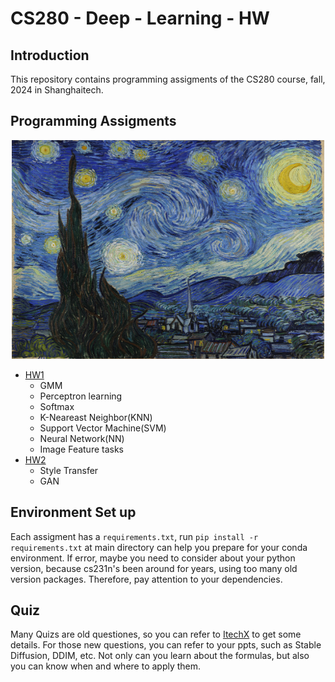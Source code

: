 # CS280 - Deep - Learning - HW

## Introduction

This repository contains programming assigments of the CS280 course, fall, 2024 in Shanghaitech.

## Programming Assigments

<div style="text-align: center;">
  <img src="./CS280-Fall24-Assignment2/styles/starry_night.jpg" alt="sd" width="500" height="350">
</div>

- [HW1](https://github.com/wangyf9/CS280-Deep-Learning/tree/main/CS280-Fall24-Assignment1)
  - GMM
  - Perceptron learning
  - Softmax
  - K-Neareast Neighbor(KNN)
  - Support Vector Machine(SVM)
  - Neural Network(NN)
  - Image Feature tasks
- [HW2](https://github.com/wangyf9/CS280-Deep-Learning/tree/main/CS280-Fall24-Assignment2)
  - Style Transfer
  - GAN

## Environment Set up

Each assigment has a `requirements.txt`, run `pip install -r requirements.txt` at main directory can help you prepare for your conda environment. If error, maybe you need to consider about your python version, 
because cs231n's been around for years, using too many old version packages. Therefore, pay attention to your dependencies.

## Quiz

Many Quizs are old questiones, so you can refer to [ItechX](https://i-techx.github.io/iTechX/courses?course_code=CS280) to get some details.
 For those new questions, you can refer to your ppts, such as Stable Diffusion, DDIM, etc. Not only can you learn about the formulas, but also you can know when and where to apply them.